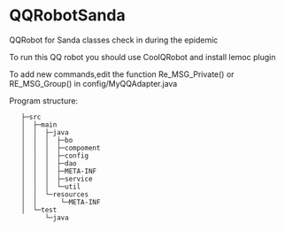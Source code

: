 # QQRobotSanda
QQRobot for Sanda classes check in during the epidemic

To run this QQ robot you should use CoolQRobot and install lemoc plugin

To add new commands,edit the function Re_MSG_Private() or RE_MSG_Group() in  config/MyQQAdapter.java 

Program structure:


       ├─src
       │  ├─main
       │  │  ├─java
       │  │  │  ├─bo
       │  │  │  ├─compoment
       │  │  │  ├─config
       │  │  │  ├─dao
       │  │  │  ├─META-INF
       │  │  │  ├─service
       │  │  │  └─util
       │  │  └─resources
       │  │      └─META-INF
       │  └─test
             └─java


